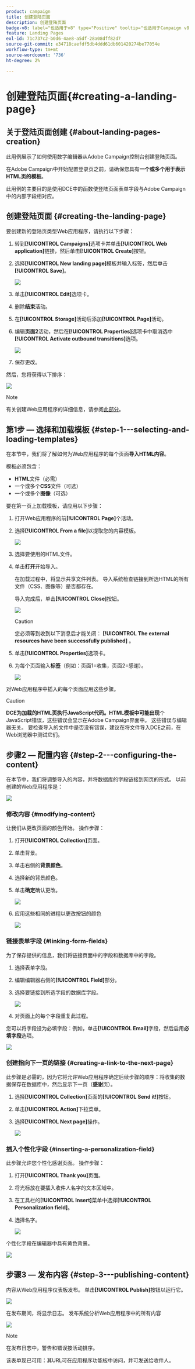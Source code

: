 ```yaml
---
product: campaign
title: 创建登陆页面
description: 创建登陆页面
badge-v8: label="也适用于v8" type="Positive" tooltip="也适用于Campaign v8"
feature: Landing Pages
exl-id: 71c737c2-b0d6-4ae8-a5df-28a08dff82d7
source-git-commit: e34718caefdf5db4ddd61db601420274be77054e
workflow-type: tm+mt
source-wordcount: '736'
ht-degree: 2%

---
```


# 创建登陆页面{#creating-a-landing-page}



## 关于登陆页面创建 {#about-landing-pages-creation}

此用例展示了如何使用数字编辑器从Adobe Campaign控制台创建登陆页面。

在Adobe Campaign中开始配置登录页之前，请确保您具有&#x200B;**一个或多个用于表示HTML页的模板**。

此用例的主要目的是使用DCE中的函数使登陆页面表单字段与Adobe Campaign中的内部字段相对应。

## 创建登陆页面 {#creating-the-landing-page}

要创建新的登陆页类型Web应用程序，请执行以下步骤：

1. 转到&#x200B;**[!UICONTROL Campaigns]**&#x200B;选项卡并单击&#x200B;**[!UICONTROL Web application]**&#x200B;链接，然后单击&#x200B;**[!UICONTROL Create]**&#x200B;按钮。
1. 选择&#x200B;**[!UICONTROL New landing page]**&#x200B;模板并输入标签，然后单击&#x200B;**[!UICONTROL Save]**。

   ![](assets/dce_uc1_newlandingpage.png)

1. 单击&#x200B;**[!UICONTROL Edit]**&#x200B;选项卡。
1. 删除&#x200B;**结束**&#x200B;活动。
1. 在&#x200B;**[!UICONTROL Storage]**&#x200B;活动后添加&#x200B;**[!UICONTROL Page]**&#x200B;活动。
1. 编辑&#x200B;**页面2**&#x200B;活动，然后在&#x200B;**[!UICONTROL Properties]**&#x200B;选项卡中取消选中&#x200B;**[!UICONTROL Activate outbound transitions]**&#x200B;选项。

   ![](assets/dce_uc1_transition.png)

1. 保存更改。

然后，您将获得以下排序：

![](assets/dce_uc1_edition_activity.png)

>[!NOTE]
>
>有关创建Web应用程序的详细信息，请参阅[此部分](creating-a-new-web-application.md)。

## 第1步 — 选择和加载模板 {#step-1---selecting-and-loading-templates}

在本节中，我们将了解如何为Web应用程序的每个页面&#x200B;**导入HTML内容**。

模板必须包含：

* **HTML**&#x200B;文件（必需）
* 一个或多个&#x200B;**CSS**&#x200B;文件（可选）
* 一个或多个&#x200B;**图像**（可选）

要在第一页上加载模板，请应用以下步骤：

1. 打开Web应用程序的前&#x200B;**[!UICONTROL Page]**&#x200B;个活动。
1. 选择&#x200B;**[!UICONTROL From a file]**&#x200B;以提取您的内容模板。

   ![](assets/dce_uc1_selectmodel.png)

1. 选择要使用的HTML文件。
1. 单击&#x200B;**打开**&#x200B;开始导入。

   在加载过程中，将显示共享文件列表。 导入系统检查链接到所选HTML的所有文件（CSS、图像等）是否都存在。

   导入完成后，单击&#x200B;**[!UICONTROL Close]**&#x200B;按钮。

   ![](assets/dce_uc1_import.png)

   >[!CAUTION]
   >
   >您必须等到收到以下消息后才能关闭： **[!UICONTROL The external resources have been successfully published]** 。

1. 单击&#x200B;**[!UICONTROL Properties]**&#x200B;选项卡。
1. 为每个页面输入&#x200B;**标签**（例如：页面1=收集，页面2=感谢）。

   ![](assets/dce_uc1_pagelabel.png)

对Web应用程序中插入的每个页面应用这些步骤。

>[!CAUTION]
>
>**DCE为加载的HTML页执行JavaScript代码。HTML模板中可能出现**&#x200B;个JavaScript错误，这些错误会显示在Adobe Campaign界面中。 这些错误与编辑器无关。 要检查导入的文件中是否没有错误，建议在将文件导入DCE之前，在Web浏览器中测试它们。

## 步骤2 — 配置内容 {#step-2---configuring-the-content}

在本节中，我们将调整导入的内容，并将数据库的字段链接到网页的形式。 以前创建的Web应用程序是：

![](assets/dce_uc1_lp_enchainement.png)

### 修改内容 {#modifying-content}

让我们从更改页面的颜色开始。 操作步骤：

1. 打开&#x200B;**[!UICONTROL Collection]**&#x200B;页面。
1. 单击背景。
1. 单击右侧的&#x200B;**背景颜色**。
1. 选择新的背景颜色。
1. 单击&#x200B;**确定**&#x200B;确认更改。

   ![](assets/dce_uc1_changecolor.png)

1. 应用这些相同的进程以更改按钮的颜色

   ![](assets/dce_uc1_finalcolor.png)

### 链接表单字段 {#linking-form-fields}

为了保存提供的信息，我们将链接页面中的字段和数据库中的字段。

1. 选择表单字段。
1. 编辑编辑器右侧的&#x200B;**[!UICONTROL Field]**&#x200B;部分。
1. 选择要链接到所选字段的数据库字段。

   ![](assets/dce_uc1_mapping.png)

1. 对页面上的每个字段重复此过程。

您可以将字段设为必填字段：例如，单击&#x200B;**[!UICONTROL Email]**&#x200B;字段，然后启用&#x200B;**必填字段**&#x200B;选项。

![](assets/dce_uc1_fieldmandatory.png)

### 创建指向下一页的链接 {#creating-a-link-to-the-next-page}

此步骤是必需的，因为它将允许Web应用程序确定后续步骤的顺序：将收集的数据保存在数据库中，然后显示下一页（**感谢**&#x200B;页）。

1. 选择&#x200B;**[!UICONTROL Collection]**&#x200B;页面的&#x200B;**[!UICONTROL Send it!]**&#x200B;按钮。
1. 单击&#x200B;**[!UICONTROL Action]**&#x200B;下拉菜单。
1. 选择&#x200B;**[!UICONTROL Next page]**&#x200B;操作。

   ![](assets/dce_uc1_actionbouton.png)

### 插入个性化字段 {#inserting-a-personalization-field}

此步骤允许您个性化感谢页面。 操作步骤：

1. 打开&#x200B;**[!UICONTROL Thank you]**&#x200B;页面。
1. 将光标放在要插入收件人名字的文本区域中。
1. 在工具栏的&#x200B;**[!UICONTROL Insert]**&#x200B;菜单中选择&#x200B;**[!UICONTROL Personalization field]**。
1. 选择名字。

   ![](assets/dce_uc1_persochamp.png)

个性化字段在编辑器中具有黄色背景。

![](assets/dce_uc1_edit_champperso.png)

## 步骤3 — 发布内容 {#step-3---publishing-content}

内容从Web应用程序仪表板发布。 单击&#x200B;**[!UICONTROL Publish]**&#x200B;按钮以运行它。

![](assets/dce_uc1_pub_dashboard.png)

在发布期间，将显示日志。 发布系统分析Web应用程序中的所有内容

![](assets/dce_uc1_pub_dashboard_journal.png)

>[!NOTE]
>
>在发布日志中，警告和错误按活动排序。

该表单现已可用：其URL可在应用程序功能板中访问，并可发送给收件人。
